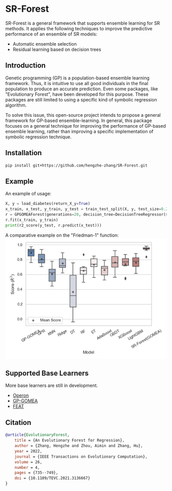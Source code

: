 # SR-Forest

SR-Forest is a general framework that supports ensemble learning for SR methods. It applies the following techniques to improve
the predictive performance of an ensemble of SR models:

* Automatic ensemble selection
* Residual learning based on decision trees

## Introduction
Genetic programming (GP) is a population-based ensemble learning framework. Thus, it is intuitive to use all good individuals in the final population to produce an accurate prediction. Even some packages, like "Evolutionary Forest", have been developed for this purpose. These packages are still limited to using a specific kind of symbolic regression algorithm.

To solve this issue, this open-source project intends to propose a general framework for GP-based ensemble-learning. In general, this package focuses on a general technique for improving the performance of GP-based ensemble learning, rather than improving a specific implementation of symbolic regression technique.

## Installation

```bash
pip install git+https://github.com/hengzhe-zhang/SR-Forest.git
```

## Example
An example of usage:
```python
X, y = load_diabetes(return_X_y=True)
x_train, x_test, y_train, y_test = train_test_split(X, y, test_size=0.2, random_state=0)
r = GPGOMEAForest(generations=20, decision_tree=DecisionTreeRegressor(splitter='random'))
r.fit(x_train, y_train)
print(r2_score(y_test, r.predict(x_test)))
```

A comparative example on the "Friedman-1" function:
![Comparative example on the "Friedman-1" function](docs/sr-forest.png)

## Supported Base Learners

More base learners are still in development.

* [Operon](https://github.com/hengzhe-zhang/SR-Forest/blob/master/sr_forest/operon_forest.py)
* [GP-GOMEA](https://github.com/hengzhe-zhang/SR-Forest/blob/master/sr_forest/gp_gomea_forest.py)
* [FEAT](https://github.com/hengzhe-zhang/SR-Forest/blob/master/sr_forest/feat_forest.py)

## Citation

```bibtex
@article{EvolutionaryForest,
    title = {An Evolutionary Forest for Regression},
    author = {Zhang, Hengzhe and Zhou, Aimin and Zhang, Hu},
    year = 2022,
    journal = {IEEE Transactions on Evolutionary Computation},
    volume = 26,
    number = 4,
    pages = {735--749},
    doi = {10.1109/TEVC.2021.3136667}
}
```
